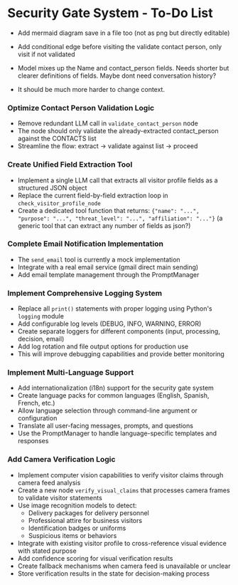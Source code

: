 # Security Gate System - To-Do List

- Add mermaid diagram save in a file too (not as png but directly editable)

- Add conditional edge before visiting the validate contact person, only visit if not validated

- Model mixes up the Name and contact_person fields. Needs shorter but clearer definitions of fields. Maybe dont need conversation history?

- It should be much more harder to change context.

### **Optimize Contact Person Validation Logic**
- Remove redundant LLM call in `validate_contact_person` node
- The node should only validate the already-extracted contact_person against the CONTACTS list
- Streamline the flow: extract → validate against list → proceed

### **Create Unified Field Extraction Tool**
- Implement a single LLM call that extracts all visitor profile fields as a structured JSON object
- Replace the current field-by-field extraction loop in `check_visitor_profile_node`
- Create a dedicated tool function that returns: `{"name": "...", "purpose": "...", "threat_level": "...", "affiliation": "..."}` (a generic tool that can extract any number of fields as json?)

### **Complete Email Notification Implementation**
- The `send_email` tool is currently a mock implementation
- Integrate with a real email service (gmail direct main sending)
- Add email template management through the PromptManager

### **Implement Comprehensive Logging System**
- Replace all `print()` statements with proper logging using Python's `logging` module
- Add configurable log levels (DEBUG, INFO, WARNING, ERROR) 
- Create separate loggers for different components (input, processing, decision, email)
- Add log rotation and file output options for production use
- This will improve debugging capabilities and provide better monitoring

### **Implement Multi-Language Support**
- Add internationalization (i18n) support for the security gate system
- Create language packs for common languages (English, Spanish, French, etc.)
- Allow language selection through command-line argument or configuration
- Translate all user-facing messages, prompts, and questions
- Use the PromptManager to handle language-specific templates and responses

### **Add Camera Verification Logic**
- Implement computer vision capabilities to verify visitor claims through camera feed analysis
- Create a new node `verify_visual_claims` that processes camera frames to validate visitor statements
- Use image recognition models to detect:
  - Delivery packages for delivery personnel
  - Professional attire for business visitors
  - Identification badges or uniforms
  - Suspicious items or behaviors
- Integrate with existing visitor profile to cross-reference visual evidence with stated purpose
- Add confidence scoring for visual verification results
- Create fallback mechanisms when camera feed is unavailable or unclear
- Store verification results in the state for decision-making process
